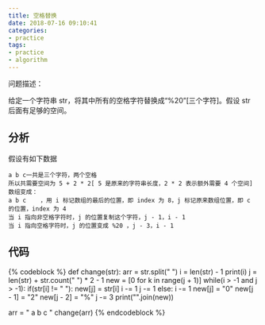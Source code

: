 ```yaml
---
title: 空格替换
date: 2018-07-16 09:10:41
categories:
- practice
tags:
- practice
- algorithm
---
```

问题描述：

给定一个字符串 str，将其中所有的空格字符替换成“%20”[三个字符]。假设 str 后面有足够的空间。

<!-- more -->

## 分析

假设有如下数据

	a b c一共是三个字符，两个空格
	所以共需要空间为 5 + 2 * 2[ 5 是原来的字符串长度，2 * 2 表示额外需要 4 个空间]
	数组变成：
	a b c    ，用 i 标记数组的最后的位置，即 index 为 8，j 标记原来数组位置，即 c 的位置，index 为 4
	当 i 指向非空格字符时，j 的位置复制这个字符，j - 1，i - 1
	当 i 指向空格字符时，j 的位置变成 %20 ，j - 3，i - 1

## 代码

{% codeblock %}
def change(str):
    arr = str.split(" ")
    i = len(str) - 1
    print(i)
    j = len(str) + str.count(" ") * 2 - 1
    new = [0 for k in range(j + 1)]
    while(i > -1 and j > -1):
        if(str[i] != " "):
            new[j] = str[i]
            i -= 1
            j -= 1
        else:
            i -= 1
            new[j] = "0"
            new[j - 1] = "2"
            new[j - 2] = "%"
            j -= 3
    print("".join(new))


arr = " a b c "
change(arr)
{% endcodeblock %}